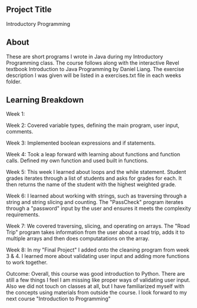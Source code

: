 
## Project Title
Introductory Programming

## About
These are short programs I wrote in Java during my Introductory Programming class. The course follows along with the interactive Revel textbook Introduction to Java Programming by Daniel Liang. The exercise description I was given will be listed in a exercises.txt file in each weeks folder.

## Learning Breakdown
Week 1:


Week 2:
Covered variable types, defining the main program, user input, comments.

Week 3:
Implemented boolean expressions and if statements.

Week 4:
Took a leap forward with learning about functions and function calls. Defined my own function and used built in functions.

Week 5:
This week I learned about loops and the while statement. Student grades iterates through a list of students and asks for grades for each. It then returns the name of the student with the highest weighted grade.

Week 6:
I learned about working with strings, such as traversing through a string and string slicing and counting. The "PassCheck" program iterates through a "password" input by the user and ensures it meets the complexity requirements.

Week 7:
We covered traversing, slicing, and operating on arrays. The "Road Trip" program takes information from the user about a road trip, adds it to multiple arrays and then does computatations on the array.

Week 8:
In my "Final Project" I added onto the cleaning program from week 3 & 4. I learned more about validating user input and adding more functions to work together.

Outcome:
Overall, this course was good introduction to Python. There are still a few things I feel I am missing like proper ways of validating user input. Also we did not touch on classes at all, but I have familiarized myself with the concepts using materials from outside the course. I look forward to my next course "Introduction to Programming" 
